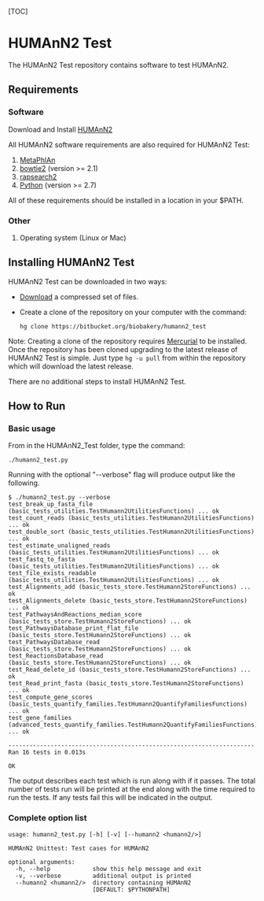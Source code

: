 [TOC]

# HUMAnN2 Test #

The HUMAnN2 Test repository contains software to test HUMAnN2. 

## Requirements ##

### Software ###

Download and Install [HUMAnN2](https://bitbucket.org/biobakery/humann2/)

All HUMAnN2 software requirements are also required for HUMAnN2 Test:

1. [MetaPhlAn](https://bitbucket.org/biobakery/metaphlan2/)
1. [bowtie2](http://bowtie-bio.sourceforge.net/bowtie2/) (version >= 2.1)
1. [rapsearch2](http://omics.informatics.indiana.edu/mg/RAPSearch2/)
1. [Python](http://www.python.org/) (version >= 2.7)

All of these requirements should be installed in a location in your $PATH.

### Other ###
1. Operating system (Linux or Mac)

## Installing HUMAnN2 Test ##
HUMAnN2 Test can be downloaded in two ways:

* [Download](https://bitbucket.org/biobakery/humann2_test/downloads) a compressed set of files.
* Create a clone of the repository on your computer with the command: 
	
	``hg clone https://bitbucket.org/biobakery/humann2_test ``

Note: Creating a clone of the repository requires [Mercurial](http://mercurial.selenic.com/) to be installed. Once the repository has been cloned upgrading to the latest release of HUMAnN2 Test is simple. Just type ``hg -u pull`` from within the repository which will download the latest release.

There are no additional steps to install HUMAnN2 Test.

## How to Run ##

### Basic usage ###

From in the HUMAnN2_Test folder, type the command:

`` ./humann2_test.py ``

Running with the optional "--verbose" flag will produce output like the following.
```
$ ./humann2_test.py --verbose
test_break_up_fasta_file (basic_tests_utilities.TestHumann2UtilitiesFunctions) ... ok
test_count_reads (basic_tests_utilities.TestHumann2UtilitiesFunctions) ... ok
test_double_sort (basic_tests_utilities.TestHumann2UtilitiesFunctions) ... ok
test_estimate_unaligned_reads (basic_tests_utilities.TestHumann2UtilitiesFunctions) ... ok
test_fastq_to_fasta (basic_tests_utilities.TestHumann2UtilitiesFunctions) ... ok
test_file_exists_readable (basic_tests_utilities.TestHumann2UtilitiesFunctions) ... ok
test_Alignments_add (basic_tests_store.TestHumann2StoreFunctions) ... ok
test_Alignments_delete (basic_tests_store.TestHumann2StoreFunctions) ... ok
test_PathwaysAndReactions_median_score (basic_tests_store.TestHumann2StoreFunctions) ... ok
test_PathwaysDatabase_print_flat_file (basic_tests_store.TestHumann2StoreFunctions) ... ok
test_PathwaysDatabase_read (basic_tests_store.TestHumann2StoreFunctions) ... ok
test_ReactionsDatabase_read (basic_tests_store.TestHumann2StoreFunctions) ... ok
test_Read_delete_id (basic_tests_store.TestHumann2StoreFunctions) ... ok
test_Read_print_fasta (basic_tests_store.TestHumann2StoreFunctions) ... ok
test_compute_gene_scores (basic_tests_quantify_families.TestHumann2QuantifyFamiliesFunctions) ... ok
test_gene_families (advanced_tests_quantify_families.TestHumann2QuantifyFamiliesFunctions) ... ok

----------------------------------------------------------------------
Ran 16 tests in 0.013s

OK
```
The output describes each test which is run along with if it passes.
The total number of tests run will be printed at the end along with the time required
to run the tests. If any tests fail this will be indicated in the output.

### Complete option list ###
```
usage: humann2_test.py [-h] [-v] [--humann2 <humann2/>]

HUMAnN2 Unittest: Test cases for HUMAnN2

optional arguments:
  -h, --help            show this help message and exit
  -v, --verbose         additional output is printed
  --humann2 <humann2/>  directory containing HUMAnN2
                        [DEFAULT: $PYTHONPATH]
```